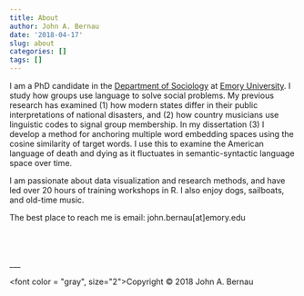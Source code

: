 ```yaml
---
title: About
author: John A. Bernau
date: '2018-04-17'
slug: about
categories: []
tags: []
---
```


I am a PhD candidate in the [Department of Sociology](http://sociology.emory.edu/home/index.html) at [Emory University](http://www.emory.edu/home/index.html). I study how groups use language to solve social problems. My previous research has examined (1) how modern states differ in their public interpretations of national disasters, and (2) how country musicians use linguistic codes to signal group membership. In my dissertation (3) I develop a method for anchoring multiple word embedding spaces using the cosine similarity of target words. I use this to examine the American language of death and dying as it fluctuates in semantic-syntactic language space over time.

I am passionate about data visualization and research methods, and have led over 20 hours of training workshops in R. I also enjoy dogs, sailboats, and old-time music. 

The best place to reach me is email: john.bernau[at]emory.edu

<br>
<br>
<br>
___

<font color = "gray", size="2">Copyright &copy; 2018 John A. Bernau</font>
